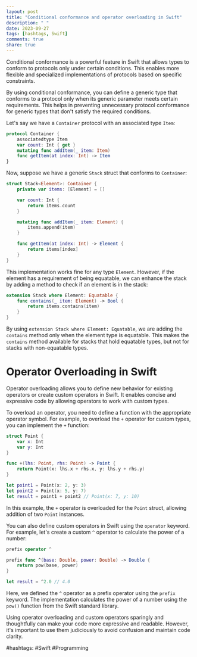 ```yaml
---
layout: post
title: "Conditional conformance and operator overloading in Swift"
description: " "
date: 2023-09-27
tags: [hashtags, Swift]
comments: true
share: true
---
```


Conditional conformance is a powerful feature in Swift that allows types to conform to protocols only under certain conditions. This enables more flexible and specialized implementations of protocols based on specific constraints.

By using conditional conformance, you can define a generic type that conforms to a protocol only when its generic parameter meets certain requirements. This helps in preventing unnecessary protocol conformance for generic types that don't satisfy the required conditions.

Let's say we have a `Container` protocol with an associated type `Item`:

```swift
protocol Container {
    associatedtype Item
    var count: Int { get }
    mutating func addItem(_ item: Item)
    func getItem(at index: Int) -> Item
}
```

Now, suppose we have a generic `Stack` struct that conforms to `Container`:

```swift
struct Stack<Element>: Container {
    private var items: [Element] = []

    var count: Int {
        return items.count
    }

    mutating func addItem(_ item: Element) {
        items.append(item)
    }

    func getItem(at index: Int) -> Element {
        return items[index]
    }
}
```

This implementation works fine for any type `Element`. However, if the element has a requirement of being equatable, we can enhance the stack by adding a method to check if an element is in the stack:

```swift
extension Stack where Element: Equatable {
    func contains(_ item: Element) -> Bool {
        return items.contains(item)
    }
}
```

By using `extension Stack where Element: Equatable`, we are adding the `contains` method only when the element type is equatable. This makes the `contains` method available for stacks that hold equatable types, but not for stacks with non-equatable types.

# Operator Overloading in Swift

Operator overloading allows you to define new behavior for existing operators or create custom operators in Swift. It enables concise and expressive code by allowing operators to work with custom types.

To overload an operator, you need to define a function with the appropriate operator symbol. For example, to overload the `+` operator for custom types, you can implement the `+` function:

```swift
struct Point {
    var x: Int
    var y: Int
}

func +(lhs: Point, rhs: Point) -> Point {
    return Point(x: lhs.x + rhs.x, y: lhs.y + rhs.y)
}

let point1 = Point(x: 2, y: 3)
let point2 = Point(x: 5, y: 7)
let result = point1 + point2 // Point(x: 7, y: 10)
```

In this example, the `+` operator is overloaded for the `Point` struct, allowing addition of two `Point` instances.

You can also define custom operators in Swift using the `operator` keyword. For example, let's create a custom `^` operator to calculate the power of a number:

```swift
prefix operator ^

prefix func ^(base: Double, power: Double) -> Double {
    return pow(base, power)
}

let result = ^2.0 // 4.0
```

Here, we defined the `^` operator as a prefix operator using the `prefix` keyword. The implementation calculates the power of a number using the `pow()` function from the Swift standard library.

Using operator overloading and custom operators sparingly and thoughtfully can make your code more expressive and readable. However, it's important to use them judiciously to avoid confusion and maintain code clarity.

#hashtags: #Swift #Programming